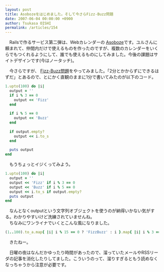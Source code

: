 ```yaml
---
layout: post
title: Asobozeをはじめました。そして今さらFizz-Buzz問題
date: 2007-06-04 00:00:00 +0900
author: Tsukasa OISHI
permalink: /articles/154
---
```



　Railsで作るサービス第二弾は、Webカレンダーの [Asoboze](http://asoboze.kaeruspoon.net/)です。ユルさんに頼まれて、仲間内だけで使えるものを作ったのですが、複数のカレンダーをいくらでもつくれるようにして、誰でも使えるものにしてみました。今後の課題はサイトデザインです(今はノータッチ)。  

　今さらですが、 [Fizz-Buzz問題](http://www.aoky.net/articles/jeff_atwood/why_cant_programmers_program.htm)をやってみました。「2分とかからずにできるはずだ」とあるので、とにかく直観のままに1分で書いてみたのが以下のコード。  

```ruby  
1.upto(100) do |i|  
  output = ''  
  if i % 3 == 0  
    output << 'Fizz'  
  end  
 
  if i % 5 == 0  
    output << 'Buzz'  
  end  
 
  if output.empty?  
    output << i.to_s  
  end  
 
  puts output  
end  
```  

　もうちょっとイジくってみよう。  

```ruby  
1.upto(100) do |i|  
  output = ''  
  output << 'Fizz' if i % 3 == 0  
  output << 'Buzz' if i % 5 == 0  
  output << i.to_s if output.empty?  
  puts output  
end  
```  

　なんとなくoutputという文字列オブジェクトを使うのが納得いかない気がする。わかりやすいけど洗練されていませんね。  
　ちなみにワンライナでいくとこんな風になりました。  

```ruby  
(1..100).to_a.map{ |i| i % 15 == 0 ? 'FizzBuzz' : i }.map{ |i| i % 3 == 0 ? 'Fizz' : i}.map{ |i| i % 5 == 0 ? 'Buzz' : i }.each{ |i| puts i }  

```  

　きたねー。  

　日曜の夜はなんだかゆったり時間があったので、溜っていたメールやRSSリーダの記事を消化したりしてました。こういうのって、溜りすぎるともう読めなくなっちゃうから注意が必要です。  

